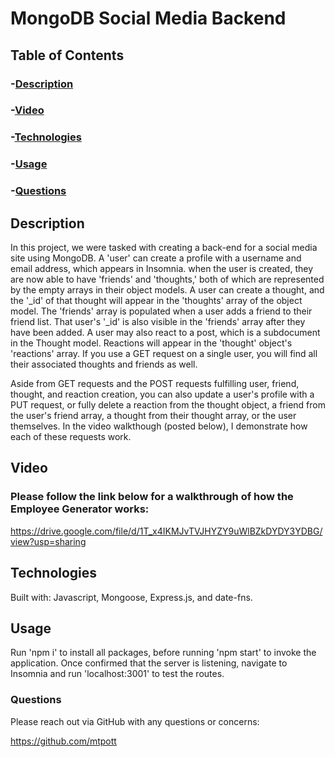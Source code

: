 # MongoDB Social Media Backend 

## Table of Contents
### -[Description](#description)
### -[Video](#video)
### -[Technologies](#technologies)
### -[Usage](#usage)
### -[Questions](#questions)

## Description

In this project, we were tasked with creating a back-end for a social media site using MongoDB. A 'user' can create a profile with a username and email address, which appears in Insomnia. when the user is created, they are now able to have 'friends' and 'thoughts,' both of which are represented by the empty arrays in their object models. A user can create a thought, and the '_id' of that thought will appear in the 'thoughts' array of the object model. The 'friends' array is populated when a user adds a friend to their friend list. That user's '_id' is also visible in the 'friends' array after they have been added. A user may also react to a post, which is a subdocument in the Thought model. Reactions will appear in the 'thought' object's 'reactions' array. If you use a GET request on a single user, you will find all their associated thoughts and friends as well. 

Aside from GET requests and the POST requests fulfilling user, friend, thought, and reaction creation, you can also update a user's profile with a PUT request, or fully delete a reaction from the thought object, a friend from the user's friend array, a thought from their thought array, or the user themselves. In the video walkthough (posted below), I demonstrate how each of these requests work.

## Video
### Please follow the link below for a walkthrough of how the Employee Generator works:

https://drive.google.com/file/d/1T_x4IKMJvTVJHYZY9uWlBZkDYDY3YDBG/view?usp=sharing

## Technologies

Built with: Javascript, Mongoose, Express.js, and date-fns.

## Usage

Run 'npm i' to install all packages, before running 'npm start' to invoke the application. Once confirmed that the server is listening, navigate to Insomnia and run 'localhost:3001' to test the routes.

### Questions

Please reach out via GitHub with any questions or concerns: 

https://github.com/mtpott